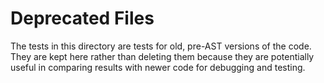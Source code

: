 #  Deprecated Files

The tests in this directory are tests for old, pre-AST versions of the code.  They are kept here rather than deleting them because they are potentially useful in comparing results with newer code for debugging and testing.

